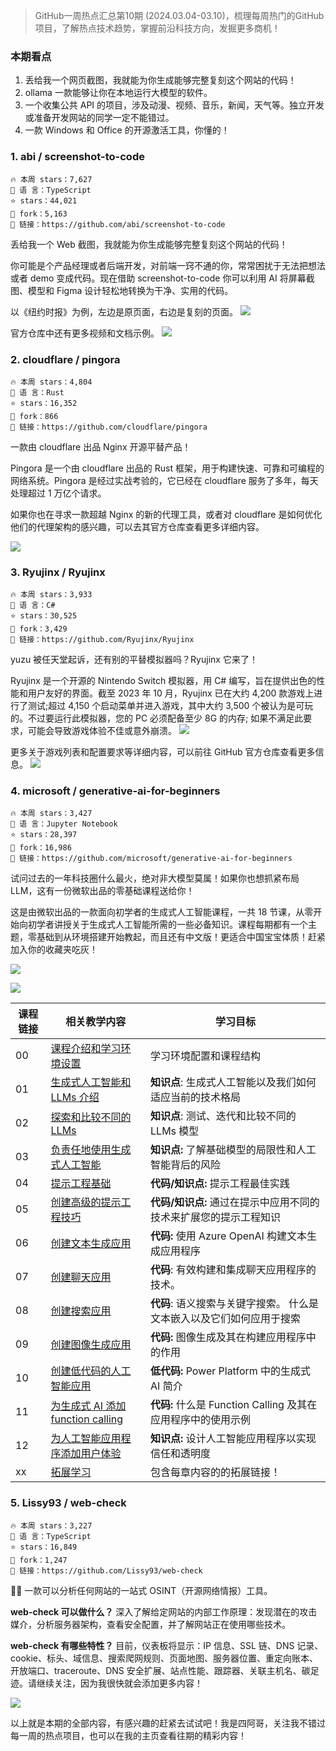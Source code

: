 

> GitHub一周热点汇总第10期 (2024.03.04-03.10)，梳理每周热门的GitHub项目，了解热点技术趋势，掌握前沿科技方向，发掘更多商机！


### 本期看点
1. 丢给我一个网页截图，我就能为你生成能够完整复刻这个网站的代码！
2. ollama 一款能够让你在本地运行大模型的软件。
3. 一个收集公共 API 的项目，涉及动漫、视频、音乐，新闻，天气等。独立开发或准备开发网站的同学一定不能错过。
4. 一款 Windows 和 Office 的开源激活工具，你懂的！




### 1. abi / screenshot-to-code

```text
🔥 本周 stars：7,627
🔨 语 言：TypeScript
⭐ stars：44,021
🍴 fork：5,163
🔗 链接：https://github.com/abi/screenshot-to-code
```

丢给我一个 Web 截图，我就能为你生成能够完整复刻这个网站的代码！

你可能是个产品经理或者后端开发，对前端一窍不通的你，常常困扰于无法把想法或者 demo 变成代码。现在借助 screenshot-to-code 你可以利用 AI 将屏幕截图、模型和 Figma 设计轻松地转换为干净、实用的代码。

以《纽约时报》为例，左边是原页面，右边是复刻的页面。
![](../../attachments/GitHub一周热点汇总第10期-纽约时报的例子.png)

官方仓库中还有更多视频和文档示例。
![](../../attachments/GitHub一周热点汇总第10期-screen-to-code示例图.png)




### 2. cloudflare / pingora


```text
🔥 本周 stars：4,804
🔨 语 言：Rust
⭐ stars：16,352
🍴 fork：866
🔗 链接：https://github.com/cloudflare/pingora
```

一款由 cloudflare 出品 Nginx 开源平替产品！

Pingora 是一个由 cloudflare 出品的 Rust 框架，用于构建快速、可靠和可编程的网络系统。Pingora 是经过实战考验的，它已经在 cloudflare 服务了多年，每天处理超过 1 万亿个请求。

如果你也在寻求一款超越 Nginx 的新的代理工具，或者对 cloudflare 是如何优化他们的代理架构的感兴趣，可以去其官方仓库查看更多详细内容。

![](../../attachments/GitHub一周热点汇总第10期-pingora%20官网博客.png)



### 3. Ryujinx / Ryujinx


```text
🔥 本周 stars：3,933
🔨 语 言：C#
⭐ stars：30,525
🍴 fork：3,429
🔗 链接：https://github.com/Ryujinx/Ryujinx
```


yuzu 被任天堂起诉，还有别的平替模拟器吗？Ryujinx 它来了！

Ryujinx 是一个开源的 Nintendo Switch 模拟器，用 C# 编写，旨在提供出色的性能和用户友好的界面。截至 2023 年 10 月，Ryujinx 已在大约 4,200 款游戏上进行了测试;超过 4,150 个启动菜单并进入游戏，其中大约 3,500 个被认为是可玩的。不过要运行此模拟器，您的 PC 必须配备至少 8G 的内存; 如果不满足此要求，可能会导致游戏体验不佳或意外崩溃。
![](../../attachments/GitHub一周热点汇总第10期-ryujinx官网.png)

更多关于游戏列表和配置要求等详细内容，可以前往 GitHub 官方仓库查看更多信息。
![](../../attachments/GitHub一周热点汇总第10期-ryujinx游戏.png)


  ### 4. microsoft / generative-ai-for-beginners

```text
🔥 本周 stars：3,427
🔨 语 言：Jupyter Notebook
⭐ stars：28,397
🍴 fork：16,986
🔗 链接：https://github.com/microsoft/generative-ai-for-beginners
```

试问过去的一年科技圈什么最火，绝对非大模型莫属！如果你也想抓紧布局 LLM，这有一份微软出品的零基础课程送给你！

这是由微软出品的一款面向初学者的生成式人工智能课程，一共 18 节课，从零开始向初学者讲授关于生成式人工智能所需的一些必备知识。课程每期都有一个主题，零基础到从环境搭建开始教起，而且还有中文版！更适合中国宝宝体质！赶紧加入你的收藏夹吃灰！

![](../../attachments/GitHub一周热点汇总第10期-微软生成式ai课程.png)



![](../../attachments/GitHub一周热点汇总第10期-微软课程图片.png)

|课程链接|相关教学内容|学习目标|
|---|---|---|
|00|[课程介绍和学习环境设置](https://microsoft.github.io/generative-ai-for-beginners/#/00-course-setup/translations/cn/README?wt.mc_id=academic-105485-koreyst)|学习环境配置和课程结构|在学习本课程的同时帮助您取得成功|
|01|[生成式人工智能和 LLMs 介绍](https://microsoft.github.io/generative-ai-for-beginners/#/01-introduction-to-genai/translations/cn/README?wt.mc_id=academic-105485-koreyst)|**知识点**: 生成式人工智能以及我们如何适应当前的技术格局|了解什么是生成式人工智能 以及 LLMs 的工作原理。|
|02|[探索和比较不同的 LLMs](https://microsoft.github.io/generative-ai-for-beginners/#/02-exploring-and-comparing-different-llms/translations/cn/README?wt.mc_id=academic-105485-koreyst)|**知识点**: 测试、迭代和比较不同的 LLMs 模型|为您的应用场景选择正确的模型|
|03|[负责任地使用生成式人工智能](https://microsoft.github.io/generative-ai-for-beginners/#/03-using-generative-ai-responsibly/translations/cn/README?wt.mc_id=academic-105485-koreyst)|**知识点:** 了解基础模型的局限性和人工智能背后的风险|了解如何负责任地构建生成式人工智能应用程序|
|04|[提示工程基础](https://microsoft.github.io/generative-ai-for-beginners/#/04-prompt-engineering-fundamentals/translations/cn/README?wt.mc_id=academic-105485-koreyst)|**代码/知识点:** 提示工程最佳实践|了解提示结构和用法|
|05|[创建高级的提示工程技巧](https://microsoft.github.io/generative-ai-for-beginners/#/05-advanced-prompts/translations/cn/README?wt.mc_id=academic-105485-koreyst)|**代码/知识点:** 通过在提示中应用不同的技术来扩展您的提示工程知识|应用提示工程技术来改善提示结果。|
|06|[创建文本生成应用](https://microsoft.github.io/generative-ai-for-beginners/#/06-text-generation-apps/translations/cn/README?wt.mc_id=academic-105485-koreyst)|**代码:** 使用 Azure OpenAI 构建文本生成应用程序|了解如何有效地使用令牌和温度来改变模型的输出|
|07|[创建聊天应用](https://microsoft.github.io/generative-ai-for-beginners/#/07-building-chat-applications/translations/cn/README?wt.mc_id=academic-105485-koreyst)|**代码**: 有效构建和集成聊天应用程序的技术。|确定关键指标和注意事项，以有效监控和维护人工智能聊天应用程序的质量|
|08|[创建搜索应用](https://microsoft.github.io/generative-ai-for-beginners/#/08-building-search-applications/translations/cn/README?wt.mc_id=academic-105485-koreyst)|**代码**: 语义搜索与关键字搜索。 什么是文本嵌入以及它们如何应用于搜索|创建一个使用嵌入来搜索数据的应用程序。|
|09|[创建图像生成应用](https://microsoft.github.io/generative-ai-for-beginners/#/09-building-image-applications/translations/cn/README?wt.mc_id=academic-105485-koreyst)|**代码:** 图像生成及其在构建应用程序中的作用|构建图像生成应用程序|
|10|[创建低代码的人工智能应用](https://microsoft.github.io/generative-ai-for-beginners/#/10-building-low-code-ai-applications/translations/cn/README?wt.mc_id=academic-105485-koreyst)|**低代码:** Power Platform 中的生成式 AI 简介|使用低代码为我们的教育初创公司构建学生作业跟踪应用程序|
|11|[为生成式 AI 添加 function calling](https://microsoft.github.io/generative-ai-for-beginners/#/11-integrating-with-function-calling/translations/cn/README?wt.mc_id=academic-105485-koreyst)|**代码:** 什么是 Function Calling 及其在应用程序中的使用示例|设置 Function Calling 以从外部 API 检索数据|
|12|[为人工智能应用程序添加用户体验](https://microsoft.github.io/generative-ai-for-beginners/#/12-designing-ux-for-ai-applications/translations/cn/README?wt.mc_id=academic-105485-koreyst)|**知识点:** 设计人工智能应用程序以实现信任和透明度|开发生成式人工智能应用时用户体验设计的相关原则|
|xx|[拓展学习](https://aka.ms/genai-collection?WT.mc_id=academic-105485-koreyst)|包含每章内容的的拓展链接！|掌握生成式人工智能相关技能|


  ### 5. Lissy93 / web-check


```text
🔥 本周 stars：3,227
🔨 语 言：TypeScript
⭐ stars：16,849
🍴 fork：1,247
🔗 链接：https://github.com/Lissy93/web-check
```

🕵️‍♂️ 一款可以分析任何网站的一站式 OSINT（开源网络情报）工具。

**web-check 可以做什么？**
深入了解给定网站的内部工作原理：发现潜在的攻击媒介，分析服务器架构，查看安全配置，并了解网站正在使用哪些技术。

**web-check 有哪些特性？**
目前，仪表板将显示：IP 信息、SSL 链、DNS 记录、cookie、标头、域信息、搜索爬网规则、页面地图、服务器位置、重定向账本、开放端口、traceroute、DNS 安全扩展、站点性能、跟踪器、关联主机名、碳足迹。请继续关注，因为我很快就会添加更多内容！

![](../../attachments/GitHub一周热点汇总第10期-webcheck官方演示.png)


以上就是本期的全部内容，有感兴趣的赶紧去试试吧！我是四阿哥，关注我不错过每一周的热点项目，也可以在我的主页查看往期的精彩内容！
